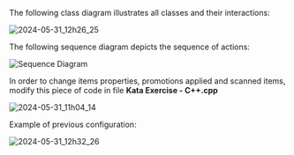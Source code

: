 The following class diagram illustrates all classes and their interactions:

![2024-05-31_12h26_25](https://github.com/afonso-rfds/checkout-exercise-cpp/assets/118631985/37ffdffc-32c0-4634-a051-516aa3d9272d)



The following sequence diagram depicts the sequence of actions:

![Sequence Diagram](https://github.com/afonso-rfds/checkout-exercise-cpp/assets/118631985/3a8a9aae-dbb9-402e-aaf7-0206f3afb5e1)


In order to change items properties, promotions applied and scanned items, modify this piece of code in file **Kata Exercise - C++.cpp**

![2024-05-31_11h04_14](https://github.com/afonso-rfds/checkout-exercise-cpp/assets/118631985/8c231aa3-786c-4ccd-8b8b-6bcc5a1c647c)

Example of previous configuration:


![2024-05-31_12h32_26](https://github.com/afonso-rfds/checkout-exercise-cpp/assets/118631985/1da7bec5-3ed1-4c11-ad05-65cb8a4a85b1)
